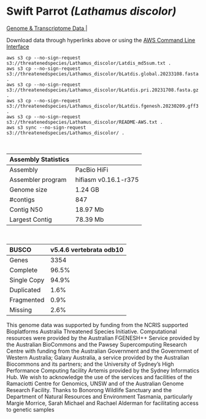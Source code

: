 # **Swift Parrot** *(Lathamus discolor)* 

[Genome & Transcriptome Data ](https://threatenedspecies.s3.ap-southeast-2.amazonaws.com/index.html) | 

Download data through hyperlinks above or using the [AWS Command Line Interface](https://docs.aws.amazon.com/cli/latest/userguide/cli-chap-install.html)
  
```
aws s3 cp --no-sign-request s3://threatenedspecies/Lathamus_discolor/Latdis_md5sum.txt .
aws s3 cp --no-sign-request s3://threatenedspecies/Lathamus_discolor/bLatdis.global.20233108.fasta.gz .
aws s3 cp --no-sign-request s3://threatenedspecies/Lathamus_discolor/bLatdis.pri.20231708.fasta.gz .
aws s3 cp --no-sign-request s3://threatenedspecies/Lathamus_discolor/bLatdis.fgenesh.20230209.gff3 .
aws s3 cp --no-sign-request s3://threatenedspecies/Lathamus_discolor/README-AWS.txt .
aws s3 sync --no-sign-request s3://threatenedspecies/Lathamus_discolor/ .
```

<br>

| Assembly Statistics |  |
|:--- | --- |
| Assembly    | PacBio HiFi |
| Assembler program |  hifiasm v0.16.1-r375 |
| Genome size | 1.24 GB |
| #contigs | 847 |
| Contig N50 | 18.97 Mb |
| Largest Contig | 78.39 Mb |

<br>

| **BUSCO** | **v5.4.6 vertebrata odb10** |
|:--- | --- |
| Genes    | 3354 |
| Complete    | 96.5% |
| Single Copy |  94.9% |
| Duplicated | 1.6% |
| Fragmented | 0.9% |
| Missing | 2.6%  |

This genome data was supported by funding from the NCRIS supported Bioplatforms Australia Threatened Species Initiative. Computational resources were provided by the Australian FGENESH++ Service provided by the Australian BioCommons and the Pawsey Supercomputing Research Centre with funding from the Australian Government and the Government of Western Australia; Galaxy Australia, a service provided by the Australian Biocommons and its partners; and the University of Sydney’s High Performance Computing facility Artemis provided by the Sydney Informatics Hub. We wish to acknowledge the use of the services and facilities of the Ramaciotti Centre for Genomics, UNSW and of the Australian Genome Research Facility. 
Thanks to Bonorong Wildlife Sanctuary and the Department of Natural Resources and Environment Tasmania, particularly Margie Morrice, Sarah Michael and Rachael Alderman for facilitating access to genetic samples
